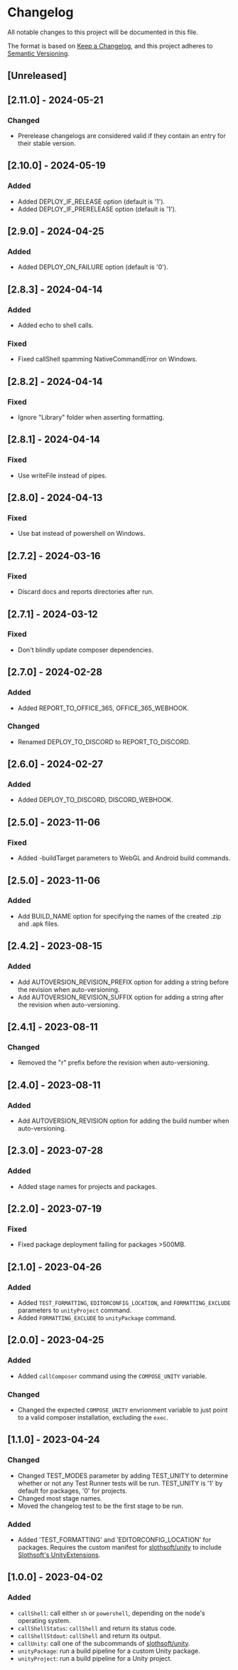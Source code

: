 # Changelog

All notable changes to this project will be documented in this file.

The format is based on [Keep a Changelog](https://keepachangelog.com/en/1.0.0/),
and this project adheres to [Semantic Versioning](https://semver.org/spec/v2.0.0.html).

## [Unreleased]


## [2.11.0] - 2024-05-21

### Changed
- Prerelease changelogs are considered valid if they contain an entry for their stable version.


## [2.10.0] - 2024-05-19

### Added
- Added DEPLOY_IF_RELEASE option (default is '1').
- Added DEPLOY_IF_PRERELEASE option (default is '1').


## [2.9.0] - 2024-04-25

### Added
- Added DEPLOY_ON_FAILURE option (default is '0').


## [2.8.3] - 2024-04-14

### Added
- Added echo to shell calls.

### Fixed
- Fixed callShell spamming NativeCommandError on Windows.


## [2.8.2] - 2024-04-14

### Fixed
- Ignore "Library" folder when asserting formatting.


## [2.8.1] - 2024-04-14

### Fixed
- Use writeFile instead of pipes.


## [2.8.0] - 2024-04-13

### Fixed
- Use bat instead of powershell on Windows.


## [2.7.2] - 2024-03-16

### Fixed
- Discard docs and reports directories after run.


## [2.7.1] - 2024-03-12

### Fixed
- Don't blindly update composer dependencies.


## [2.7.0] - 2024-02-28

### Added
- Added REPORT_TO_OFFICE_365, OFFICE_365_WEBHOOK.

### Changed
- Renamed DEPLOY_TO_DISCORD to REPORT_TO_DISCORD.


## [2.6.0] - 2024-02-27

### Added
- Added DEPLOY_TO_DISCORD, DISCORD_WEBHOOK.


## [2.5.0] - 2023-11-06

### Fixed
- Added -buildTarget parameters to WebGL and Android build commands.


## [2.5.0] - 2023-11-06

### Added
- Add BUILD_NAME option for specifying the names of the created .zip and .apk files.


## [2.4.2] - 2023-08-15

### Added
- Add AUTOVERSION_REVISION_PREFIX option for adding a string before the revision when auto-versioning.
- Add AUTOVERSION_REVISION_SUFFIX option for adding a string after the revision when auto-versioning.


## [2.4.1] - 2023-08-11

### Changed
- Removed the "r" prefix before the revision when auto-versioning.


## [2.4.0] - 2023-08-11

### Added
- Add AUTOVERSION_REVISION option for adding the build number when auto-versioning.


## [2.3.0] - 2023-07-28

### Added
- Added stage names for projects and packages.


## [2.2.0] - 2023-07-19

### Fixed
- Fixed package deployment failing for packages >500MB.


## [2.1.0] - 2023-04-26

### Added
- Added `TEST_FORMATTING`, `EDITORCONFIG_LOCATION`, and `FORMATTING_EXCLUDE` parameters to `unityProject` command.
- Added `FORMATTING_EXCLUDE` to `unityPackage` command.


## [2.0.0] - 2023-04-25

### Added
- Added `callComposer` command using the `COMPOSE_UNITY` variable.

### Changed
- Changed the expected `COMPOSE_UNITY` envrionment variable to just point to a valid composer installation, excluding the `exec`.


## [1.1.0] - 2023-04-24

### Changed
- Changed TEST_MODES parameter by adding TEST_UNITY to determine whether or not any Test Runner tests will be run. TEST_UNITY is '1' by default for packages, '0' for projects.
- Changed most stage names.
- Moved the changelog test to be the first stage to be run.

### Added
- Added 'TEST_FORMATTING' and 'EDITORCONFIG_LOCATION' for packages. Requires the custom manifest for [slothsoft/unity](https://github.com/Faulo/slothsoft-unity) to include [Slothsoft's UnityExtensions](https://github.com/Faulo/UnityExtensions).


## [1.0.0] - 2023-04-02

### Added
- `callShell`: call either `sh` or `powershell`, depending on the node's operating system.
- `callShellStatus`: `callShell` and return its status code.
- `callShellStdout`: `callShell` and return its output.
- `callUnity`: call one of the subcommands of [slothsoft/unity](https://github.com/Faulo/slothsoft-unity).
- `unityPackage`: run a build pipeline for a custom Unity package.
- `unityProject`: run a build pipeline for a Unity project.
